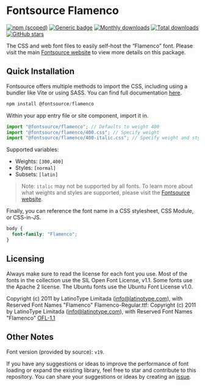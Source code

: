 # Fontsource Flamenco

[![npm (scoped)](https://img.shields.io/npm/v/@fontsource/flamenco?color=brightgreen)](https://www.npmjs.com/package/@fontsource/flamenco) [![Generic badge](https://img.shields.io/badge/fontsource-passing-brightgreen)](https://github.com/fontsource/fontsource) [![Monthly downloads](https://badgen.net/npm/dm/@fontsource/flamenco)](https://github.com/fontsource/fontsource) [![Total downloads](https://badgen.net/npm/dt/@fontsource/flamenco)](https://github.com/fontsource/fontsource) [![GitHub stars](https://img.shields.io/github/stars/fontsource/fontsource.svg?style=social&label=Star)](https://github.com/fontsource/fontsource/stargazers)

The CSS and web font files to easily self-host the “Flamenco” font. Please visit the main [Fontsource website](https://fontsource.org/fonts/flamenco) to view more details on this package.

## Quick Installation

Fontsource offers multiple methods to import the CSS, including using a bundler like Vite or using SASS. You can find full documentation [here](https://fontsource.org/docs/getting-started/introduction).

```javascript
npm install @fontsource/flamenco
```

Within your app entry file or site component, import it in.

```javascript
import "@fontsource/flamenco"; // Defaults to weight 400
import "@fontsource/flamenco/400.css"; // Specify weight
import "@fontsource/flamenco/400-italic.css"; // Specify weight and style
```

Supported variables:
- Weights: `[300,400]`
- Styles: `[normal]`
- Subsets: `[latin]`

> Note: `italic` may not be supported by all fonts. To learn more about what weights and styles are supported, please visit the [Fontsource website](https://fontsource.org/fonts/flamenco).

Finally, you can reference the font name in a CSS stylesheet, CSS Module, or CSS-in-JS.

```css
body {
  font-family: "Flamenco";
}
```

## Licensing
Always make sure to read the license for each font you use. Most of the fonts in the collection use the SIL Open Font License, v1.1. Some fonts use the Apache 2 license. The Ubuntu fonts use the Ubuntu Font License v1.0.

Copyright (c) 2011 by LatinoType Limitada (info@latinotype.com), with Reserved Font Names "Flamenco" Flamenco-Regular.ttf: Copyright (c) 2011 by LatinoType Limitada (info@latinotype.com), with Reserved Font Names "Flamenco"
[OFL-1.1](https://openfontlicense.org)

## Other Notes
Font version (provided by source): `v19`.

If you have any suggestions or ideas to improve the performance of font loading or expand the existing library, feel free to star and contribute to this repository. You can share your suggestions or ideas by creating an [issue](https://github.com/fontsource/fontsource/issues).